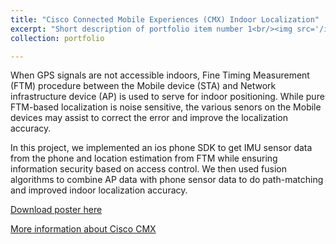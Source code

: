 ```yaml
---
title: "Cisco Connected Mobile Experiences (CMX) Indoor Localization"
excerpt: "Short description of portfolio item number 1<br/><img src='/images/portfolio-1.png'>"
collection: portfolio

---
```


When GPS signals are not accessible indoors, Fine Timing Measurement (FTM) procedure between the Mobile device (STA) and Network infrastructure device (AP) is used to serve for indoor positioning. While pure FTM-based localization is noise sensitive, the various senors on the Mobile devices may assist to correct the error and improve the localization accuracy. 

In this project, we implemented an ios phone SDK to get IMU sensor data from the phone and location estimation from FTM while ensuring information security based on access control. We then used fusion algorithms to combine AP data with phone sensor data to do path-matching and improved indoor localization accuracy. 


[Download poster here](http://changshiraine.github.io/files/cisco_CMX.pdf)

[More information about Cisco CMX](https://www.cisco.com/c/en/us/products/collateral/wireless/mobility-services-engine/datasheet-c78-734648.html)


